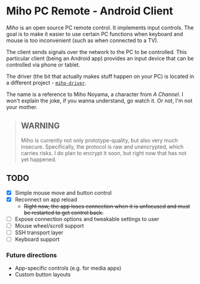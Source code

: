 # Miho PC Remote - Android Client #

_Miho_ is an open source PC remote control. It implements input controls.
The goal is to make it easier to use certain PC functions when keyboard
and mouse is too inconvenient (such as when connected to a TV).

The client sends signals over the network to the PC to be controlled. This
particular client (being an Android app) provides an input device that can
be controlled via phone or tablet.

The driver (the bit that actually makes stuff happen on your PC) is located
in a different project - [`miho-driver`](https://github.com/NelsonCrosby/miho-driver).

The name is a reference to Miho Noyama, a character from _A Channel_. I won't
explain the joke, if you wanna understand, go watch it. Or not, I'm not your
mother.


> ## WARNING ##
>
> Miho is currently not only prototype-quality, but also very much insecure.
> Specifically, the protocol is raw and unencrypted, which carries risks.
> I do plan to encrypt it soon, but right now that has not yet happened.


## TODO ##

- [x] Simple mouse move and button control
- [x] Reconnect on app reload
  - ~~Right now, the app loses connection when it is unfocused and must be
    restarted to get control back.~~
- [ ] Expose connection options and tweakable settings to user
- [ ] Mouse wheel/scroll support
- [ ] SSH transport layer
- [ ] Keyboard support

### Future directions ###

- App-specific controls (e.g. for media apps)
- Custom button layouts
